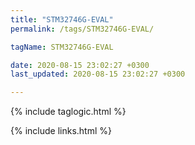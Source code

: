 ```yaml
---
title: "STM32746G-EVAL"
permalink: /tags/STM32746G-EVAL/

tagName: STM32746G-EVAL

date: 2020-08-15 23:02:27 +0300
last_updated: 2020-08-15 23:02:27 +0300

---
```


{% include taglogic.html %}

{% include links.html %}

